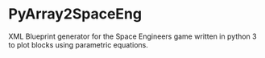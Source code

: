 # PyArray2SpaceEng
XML Blueprint generator for the Space Engineers game written in python 3 to plot blocks using parametric equations.
